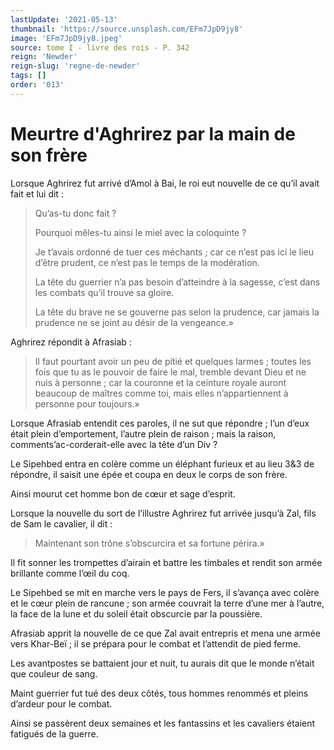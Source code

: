 ```yaml
---
lastUpdate: '2021-05-13'
thumbnail: 'https://source.unsplash.com/EFm7JpD9jy8'
image: 'EFm7JpD9jy8.jpeg'
source: tome I - livre des rois - P. 342
reign: 'Newder'
reign-slug: 'regne-de-newder'
tags: []
order: '013'
---
```


# Meurtre d'Aghrirez par la main de son frère

Lorsque Aghrirez fut arrivé d’Amol à Bai, le roi eut nouvelle de ce qu’il avait fait et lui dit :

> Qu’as-tu donc fait ?
>
> Pourquoi mêles-tu ainsi le miel avec la coloquinte ?
>
> Je t’avais ordonné de tuer ces méchants ; car ce n’est pas ici le lieu d’être prudent, ce n’est pas le temps de la modération.
>
> La tête du guerrier n’a pas besoin d’atteindre à la sagesse, c’est dans les combats qu’il trouve sa gloire.
>
> La tête du brave ne se gouverne pas selon la prudence, car jamais la prudence ne se joint au désir de la vengeance.»

Aghrirez répondit à Afrasiab :

> Il faut pourtant avoir un peu de pitié et quelques larmes ; toutes les fois que tu as le pouvoir de faire le mal, tremble devant Dieu et ne nuis à personne ; car la couronne et la ceinture royale auront beaucoup de maîtres comme toi, mais elles n’appartiennent à personne pour toujours.»

Lorsque Afrasiab entendit ces paroles, il ne sut que répondre ; l’un d’eux était plein d’emportement, l’autre plein de raison ; mais la raison, comments’ac-corderait-elle avec la tête d’un Div ?

Le Sipehbed entra en colère comme un éléphant furieux et au lieu 3&3 de répondre, il saisit une épée et coupa en deux le corps de son frère.

Ainsi mourut cet homme bon de cœur et sage d’esprit.

Lorsque la nouvelle du sort de l’illustre Aghrirez fut arrivée jusqu’à Zal, fils de Sam le cavalier, il dit :

> Maintenant son trône s’obscurcira et sa fortune périra.»

Il fit sonner les trompettes d’airain et battre les timbales et rendit son armée brillante comme l’œil du coq.

Le Sipehbed se mit en marche vers le pays de Fers, il s’avança avec colère et le cœur plein de rancune ; son armée couvrait la terre d’une mer à l’autre, la face de la lune et du soleil était obscurcie par la poussière.

Afrasiab apprit la nouvelle de ce que Zal avait entrepris et mena une armée vers Khar-Beï ; il se prépara pour le combat et l’attendit de pied ferme.

Les avantpostes se battaient jour et nuit, tu aurais dit que le monde n’était que couleur de sang.

Maint guerrier fut tué des deux côtés, tous hommes renommés et pleins d’ardeur pour le combat.

Ainsi se passèrent deux semaines et les fantassins et les cavaliers étaient fatigués de la guerre.
